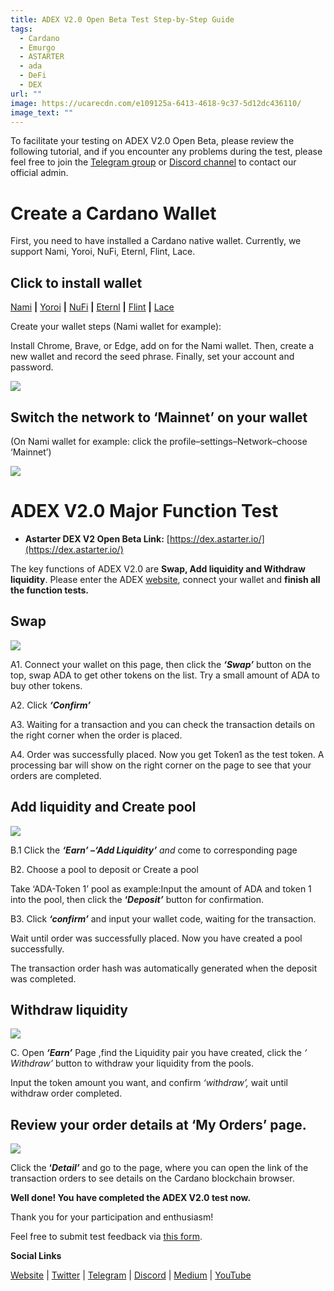 ```yaml
---
title: ADEX V2.0 Open Beta Test Step-by-Step Guide
tags:
  - Cardano
  - Emurgo
  - ASTARTER
  - ada
  - DeFi
  - DEX
url: ""
image: https://ucarecdn.com/e109125a-6413-4618-9c37-5d12dc436110/
image_text: ""
---
```


To facilitate your testing on ADEX V2.0 Open Beta, please review the following tutorial, and if you encounter any problems during the test, please feel free to join the [Telegram group](https://t.me/astartergroup) or [Discord channel](https://discord.gg/astarter) to contact our official admin.

# **Create a Cardano Wallet**

First, you need to have installed a Cardano native wallet. Currently, we support Nami, Yoroi, NuFi, Eternl, Flint, Lace.

## **Click to install wallet**

[Nami](https://namiwallet.io/) **|** [Yoroi](https://yoroi-wallet.com/) **|** [NuFi](https://nu.fi/) **|** [Eternl](https://eternl.io/app/mainnet/welcome) **|** [Flint](https://flint-wallet.com/) **|** [Lace](https://www.lace.io/)

Create your wallet steps (Nami wallet for example):

Install Chrome, Brave, or Edge, add on for the Nami wallet. Then, create a new wallet and record the seed phrase. Finally, set your account and password.

![](https://miro.medium.com/v2/resize:fit:700/1*7p6fcgK2sToqMeK7QrwOhw.png)

## **Switch the network to ‘Mainnet’ on your wallet**

(On Nami wallet for example: click the profile–settings–Network–choose ‘Mainnet’)

![](https://miro.medium.com/v2/resize:fit:700/1*lshe89HCk7rRk_ZVcPI3TA.png)

# **ADEX V2.0 Major Function Test**

*   **Astarter DEX V2 Open Beta Link:** [https://dex.astarter.io/](https://dex.astarter.io/)
    

The key functions of ADEX V2.0 are **Swap, Add liquidity and Withdraw liquidity**. Please enter the ADEX [website](https://dex.astarter.io/), connect your wallet and **finish all the function tests.**

## **Swap**

![](https://miro.medium.com/v2/resize:fit:700/1*8fyDPI29v5pUgr7Df-1LwQ.png)

A1. Connect your wallet on this page, then click the **_‘Swap’_** button on the top, swap ADA to get other tokens on the list. Try a small amount of ADA to buy other tokens.

A2. Click **_‘Confirm’_**

A3. Waiting for a transaction and you can check the transaction details on the right corner when the order is placed.

A4. Order was successfully placed. Now you get Token1 as the test token. A processing bar will show on the right corner on the page to see that your orders are completed.

## **Add liquidity and Create pool**

![](https://miro.medium.com/v2/resize:fit:700/1*zfOLAe5AuF40bDZ2sAqukA.png)

B.1 Click the **_‘Earn’ –‘Add Liquidity’_** _and_ come to corresponding page

B2. Choose a pool to deposit or Create a pool

Take ‘ADA-Token 1’ pool as example:Input the amount of ADA and token 1 into the pool, then click the **‘_Deposit’_** button for confirmation.

B3. Click **_‘confirm’_** and input your wallet code, waiting for the transaction.

Wait until order was successfully placed. Now you have created a pool successfully.

The transaction order hash was automatically generated when the deposit was completed.

## **Withdraw liquidity**

![](https://miro.medium.com/v2/resize:fit:700/1*9w1g_gLQ_KB0qPBQ2qGNVQ.png)

C. Open **_‘Earn’_** Page ,find the Liquidity pair you have created, click the _‘ Withdraw’_ button to withdraw your liquidity from the pools.

Input the token amount you want, and confirm _‘withdraw’,_ wait until withdraw order completed.

## **Review your order details at ‘My Orders’ page.**

![](https://miro.medium.com/v2/resize:fit:700/1*ibpmQMCmzr7FoqvRVW0Wuw.png)

Click the **‘_Detail’_** and go to the page, where you can open the link of the transaction orders to see details on the Cardano blockchain browser.

**Well done! You have completed the ADEX V2.0 test now.**

Thank you for your participation and enthusiasm!

Feel free to submit test feedback via [this form](https://forms.gle/3xiYPKY3kbaN6R5s9).

**Social Links**

[Website](http://astarter.io/) | [Twitter](https://twitter.com/AstarterDefiHub) | [Telegram](https://t.me/astartergroup) | [Discord](https://discord.gg/astarter) | [Medium](https://medium.com/@AstarterDefiHub) | [YouTube](https://www.youtube.com/channel/UCvgyIH-AhzehGy5DYDoL9jw)
